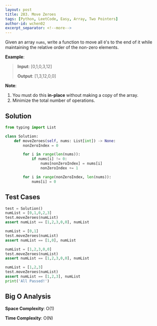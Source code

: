 ```yaml
---
layout: post
title: 283. Move Zeroes
tags: [Python, LeetCode, Easy, Array, Two Pointers]
author-id: wchen02
excerpt_separator: <!--more-->
---
```

Given an array `nums`, write a function to move all `0`'s to the end of it while maintaining the relative order of the non-zero elements.

<!--more-->
**Example**:
> **Input**: [0,1,0,3,12]
>
> **Output**: [1,3,12,0,0]

**Note**:

1. You must do this **in-place** without making a copy of the array.
2. Minimize the total number of operations.

## Solution

```python
from typing import List

class Solution:
    def moveZeroes(self, nums: List[int]) -> None:
        nonZeroIndex = 0

        for i in range(len(nums)):
            if nums[i] != 0:
                nums[nonZeroIndex] = nums[i]
                nonZeroIndex += 1

        for i in range(nonZeroIndex, len(nums)):
            nums[i] = 0
```

## Test Cases

```python
test = Solution()
numList = [0,1,0,2,3]
test.moveZeroes(numList)
assert numList == [1,2,3,0,0], numList

numList = [0,1]
test.moveZeroes(numList)
assert numList == [1,0], numList

numList = [1,2,3,0,0]
test.moveZeroes(numList)
assert numList == [1,2,3,0,0], numList

numList = [1,2,3]
test.moveZeroes(numList)
assert numList == [1,2,3], numList
print('All Passed!')
```

## Big O Analysis

**Space Complexity**: O(1)

**Time Complexity**: O(N)

